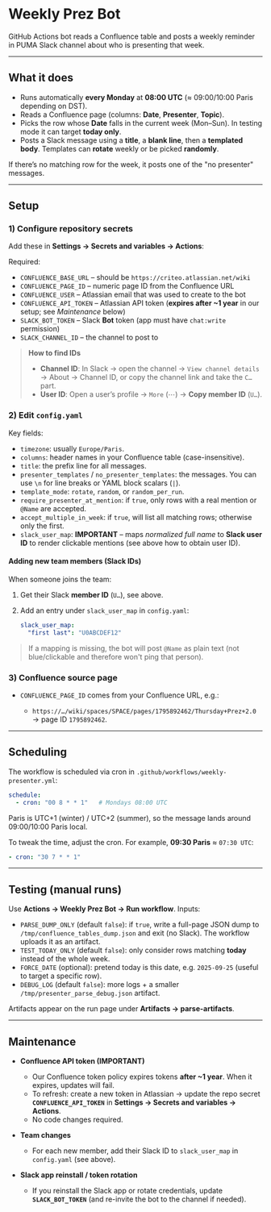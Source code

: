 # Weekly Prez Bot

GitHub Actions bot reads a Confluence table and posts a weekly reminder in PUMA Slack channel about who is presenting that week.

---

## What it does

* Runs automatically **every Monday** at **08:00 UTC** (≈ 09:00/10:00 Paris depending on DST).
* Reads a Confluence page (columns: **Date**, **Presenter**, **Topic**).
* Picks the row whose **Date** falls in the current week (Mon–Sun). In testing mode it can target **today only**.
* Posts a Slack message using a **title**, a **blank line**, then a **templated body**. Templates can **rotate** weekly or be picked **randomly**.

If there’s no matching row for the week, it posts one of the "no presenter" messages.

---

## Setup

### 1) Configure repository **secrets**

Add these in **Settings → Secrets and variables → Actions**:

Required:

* `CONFLUENCE_BASE_URL` – should be `https://criteo.atlassian.net/wiki`
* `CONFLUENCE_PAGE_ID` – numeric page ID from the Confluence URL
* `CONFLUENCE_USER` – Atlassian email that was used to create to the bot
* `CONFLUENCE_API_TOKEN` – Atlassian API token (**expires after ~1 year** in our setup; see *Maintenance* below)
* `SLACK_BOT_TOKEN` – Slack **Bot** token (app must have `chat:write` permission)
* `SLACK_CHANNEL_ID` – the channel to post to 

> **How to find IDs**
>
> * **Channel ID**: In Slack → open the channel → `View channel details` → About → Channel ID, or copy the channel link and take the `C…` part.
> * **User ID**: Open a user’s profile → `More` (⋯) → **Copy member ID** (`U…`).

### 2) Edit `config.yaml`

Key fields:

* `timezone`: usually `Europe/Paris`.
* `columns`: header names in your Confluence table (case-insensitive).
* `title`: the prefix line for all messages.
* `presenter_templates` / `no_presenter_templates`: the messages. You can use `\n` for line breaks or YAML block scalars (`|`).
* `template_mode`: `rotate`, `random`, or `random_per_run`.
* `require_presenter_at_mention`: if `true`, only rows with a real mention or `@Name` are accepted.
* `accept_multiple_in_week`: if `true`, will list all matching rows; otherwise only the first.
* `slack_user_map`: **IMPORTANT** – maps *normalized full name* to **Slack user ID** to render clickable mentions (see above how to obtain user ID).

#### Adding new team members (Slack IDs)

When someone joins the team:

1. Get their Slack **member ID** (`U…`), see above.
2. Add an entry under `slack_user_map` in `config.yaml`:

   ```yaml
   slack_user_map:
     "first last": "U0ABCDEF12"
   ```

> If a mapping is missing, the bot will post `@Name` as plain text (not blue/clickable and therefore won't ping that person).

### 3) Confluence source page

* `CONFLUENCE_PAGE_ID` comes from your Confluence URL, e.g.:

  * `https://…/wiki/spaces/SPACE/pages/1795892462/Thursday+Prez+2.0` → page ID `1795892462`.

---

## Scheduling

The workflow is scheduled via cron in `.github/workflows/weekly-presenter.yml`:

```yaml
schedule:
  - cron: "00 8 * * 1"   # Mondays 08:00 UTC
```

Paris is UTC+1 (winter) / UTC+2 (summer), so the message lands around 09:00/10:00 Paris local.

To tweak the time, adjust the cron. For example, **09:30 Paris** ≈ `07:30 UTC`:

```yaml
- cron: "30 7 * * 1"
```

---

## Testing (manual runs)

Use **Actions → Weekly Prez Bot → Run workflow**. Inputs:

* `PARSE_DUMP_ONLY` (default `false`): if `true`, write a full-page JSON dump to `/tmp/confluence_tables_dump.json` and exit (no Slack). The workflow uploads it as an artifact.
* `TEST_TODAY_ONLY` (default `false`): only consider rows matching **today** instead of the whole week.
* `FORCE_DATE` (optional): pretend today is this date, e.g. `2025-09-25` (useful to target a specific row).
* `DEBUG_LOG` (default `false`): more logs + a smaller `/tmp/presenter_parse_debug.json` artifact.

Artifacts appear on the run page under **Artifacts → parse-artifacts**.

---

## Maintenance

* **Confluence API token (IMPORTANT)**

  * Our Confluence token policy expires tokens **after ~1 year**. When it expires, updates will fail.
  * To refresh: create a new token in Atlassian → update the repo secret **`CONFLUENCE_API_TOKEN`** in **Settings → Secrets and variables → Actions**.
  * No code changes required.

* **Team changes**

  * For each new member, add their Slack ID to `slack_user_map` in `config.yaml` (see above).

* **Slack app reinstall / token rotation**

  * If you reinstall the Slack app or rotate credentials, update **`SLACK_BOT_TOKEN`** (and re-invite the bot to the channel if needed).

